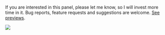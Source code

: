 If you are interested in this panel, please let me know, so I will invest more time in it. Bug reports, feature requests and suggestions are welcome.
[See previews](../../wiki/Previews).

![](../../wiki/screenshot.png)

